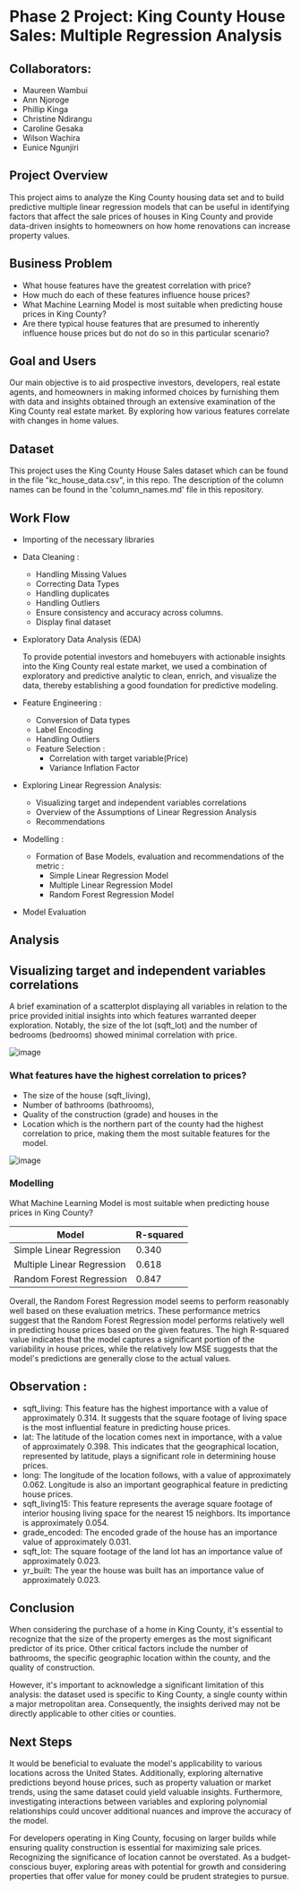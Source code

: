 # Phase 2 Project: King County House Sales: Multiple Regression Analysis 
## Collaborators:
- Maureen Wambui
- Ann Njoroge
- Phillip Kinga
- Christine Ndirangu
- Caroline Gesaka
- Wilson Wachira
- Eunice Ngunjiri
 

 
## Project Overview
This project aims to analyze the King County housing data set and to build predictive multiple linear regression models that can be useful in identifying factors that affect the sale prices of houses in King County and provide data-driven insights to homeowners on how home renovations can increase property values. 

## Business Problem
- What house features have the greatest correlation with price?
- How much do each of these features influence house prices?
- What Machine Learning Model is most suitable when predicting house prices in King County?
- Are there typical house features that are presumed to inherently influence house prices but do not do so in this particular scenario?

## Goal and Users
Our main objective is to aid prospective investors, developers, real estate agents, and homeowners in making informed choices by furnishing them with data and insights obtained through an extensive examination of the King County real estate market. By exploring how various features correlate with changes in home values.

## Dataset
This project uses the King County House Sales dataset which can be found in the file "kc_house_data.csv", in this repo. The description of the column names can be found in the 'column_names.md' file in this repository.

## Work Flow
- Importing of the necessary libraries
- Data Cleaning :
  - Handling Missing Values
  - Correcting Data Types
  - Handling duplicates
  - Handling Outliers
  - Ensure consistency and accuracy across columns.
  - Display final dataset
- Exploratory Data Analysis (EDA)
  
  To provide potential investors and homebuyers with actionable insights into the King County real estate market, we used a combination of exploratory and predictive analytic to clean, enrich, and visualize the data, thereby establishing a good foundation for predictive modeling.
  
- Feature Engineering :
  - Conversion of Data types
  - Label Encoding
  - Handling Outliers
  - Feature Selection :
    - Correlation with target variable(Price)
    - Variance Inflation Factor

- Exploring Linear Regression Analysis:
    - Visualizing target and independent variables correlations
    - Overview of the Assumptions of Linear Regression Analysis
    - Recommendations
      
- Modelling :
  - Formation of Base Models, evaluation and recommendations of the metric :
    -  Simple Linear Regression Model
    -  Multiple Linear Regression Model
    -  Random Forest Regression Model
- Model Evaluation


## Analysis

##  Visualizing target and independent variables correlations
A brief examination of a scatterplot displaying all variables in relation to the price provided initial insights into which features warranted deeper exploration. Notably, the size of the lot (sqft_lot) and the number of bedrooms (bedrooms) showed minimal correlation with price.

![image](https://github.com/mauwakini/my-reppo/assets/151352376/2160d8c3-81c7-481f-89c1-5c7d2ac60b6c)

### What features have the highest correlation to prices?
- The size of the house (sqft_living), 
- Number of bathrooms (bathrooms), 
- Quality of the construction (grade) and houses in the 
- Location which is the northern part of the county had the highest correlation to price, making them the most suitable features for the model.

![image](https://github.com/mauwakini/my-reppo/assets/151352376/c3e86de4-e816-44e9-9dc1-20178c606b0c)

 ### Modelling 
What Machine Learning Model is most suitable when predicting house prices in King County?

 | Model                         | R-squared       |
|-------------------------------|-----------------|
| Simple Linear Regression     | 0.340           |
| Multiple Linear Regression   | 0.618           |
| Random Forest Regression     | 0.847           |

Overall, the Random Forest Regression model seems to perform reasonably well based on these evaluation metrics. These performance metrics suggest that the Random Forest Regression model performs relatively well in predicting house prices based on the given features. The high R-squared value indicates that the model captures a significant portion of the variability in house prices, while the relatively low MSE suggests that the model's predictions are generally close to the actual values.

## Observation :
 - sqft_living:
This feature has the highest importance with a value of approximately 0.314. It suggests that the square footage of living space is the most influential feature in predicting house prices.
 - lat:
The latitude of the location comes next in importance, with a value of approximately 0.398. This indicates that the geographical location, represented by latitude, plays a significant role in determining house prices.
 - long:
The longitude of the location follows, with a value of approximately 0.062. Longitude is also an important geographical feature in predicting house prices.
 - sqft_living15:
This feature represents the average square footage of interior housing living space for the nearest 15 neighbors. Its importance is approximately 0.054.
 - grade_encoded:
The encoded grade of the house has an importance value of approximately 0.031.
 - sqft_lot:
The square footage of the land lot has an importance value of approximately 0.023.
 - yr_built:
The year the house was built has an importance value of approximately 0.023.

## Conclusion
When considering the purchase of a home in King County, it's essential to recognize that the size of the property emerges as the most significant predictor of its price. Other critical factors include the number of bathrooms, the specific geographic location within the county, and the quality of construction.

However, it's important to acknowledge a significant limitation of this analysis: the dataset used is specific to King County, a single county within a major metropolitan area. Consequently, the insights derived may not be directly applicable to other cities or counties.

## Next Steps
It would be beneficial to evaluate the model's applicability to various locations across the United States. Additionally, exploring alternative predictions beyond house prices, such as property valuation or market trends, using the same dataset could yield valuable insights. Furthermore, investigating interactions between variables and exploring polynomial relationships could uncover additional nuances and improve the accuracy of the model.

For developers operating in King County, focusing on larger builds while ensuring quality construction is essential for maximizing sale prices. Recognizing the significance of location cannot be overstated. As a budget-conscious buyer, exploring areas with potential for growth and considering properties that offer value for money could be prudent strategies to pursue.
